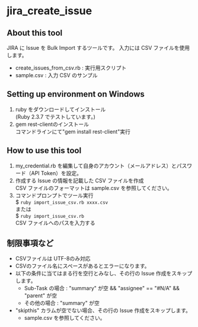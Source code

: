 # jira_create_issue

## About this tool
JIRA に Issue を Bulk Import するツールです。
入力には CSV ファイルを使用します。

- create_issues_from_csv.rb : 実行用スクリプト
- sample.csv : 入力 CSV のサンプル

## Setting up environment on Windows

1. ruby をダウンロードしてインストール  
(Ruby 2.3.7 でテストしています。)
1. gem rest-clientのインストール  
コマンドラインにて"gem install rest-client"実行

## How to use this tool

1. my_credential.rb を編集して自身のアカウント（メールアドレス）とパスワード（API Token）を設定。
1. 作成する Issue の情報を記載した CSV ファイルを作成  
CSV ファイルのフォーマットは sample.csv を参照してください。
1. コマンドプロンプトでツール実行  
$ `ruby import_issue_csv.rb xxxx.csv`  
または  
$ `ruby import_issue_csv.rb`  
CSV ファイルへのパスを入力する

## 制限事項など
- CSVファイルは UTF-8のみ対応
- CSVのファイル名にスペースがあるとエラーになります。
- 以下の条件に当てはまる行を空行とみなし、その行の Issue 作成をスキップします。
  - Sub-Task の場合 : "summary" が空 && "assignee" == "#N/A" && "parent" が空
  - その他の場合 : "summary" が空
- "skipthis" カラムが空でない場合、その行の Issue 作成をスキップします。
  - sample.csv を参照してください。
